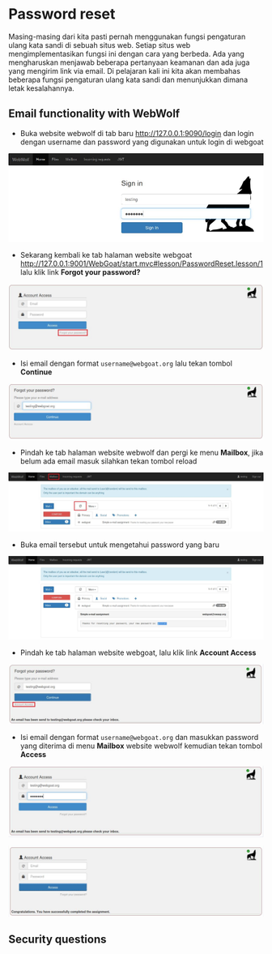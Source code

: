 # Password reset
Masing-masing dari kita pasti pernah menggunakan fungsi pengaturan ulang kata sandi di sebuah situs web. Setiap situs web mengimplementasikan fungsi ini dengan cara yang berbeda. Ada yang mengharuskan menjawab beberapa pertanyaan keamanan dan ada juga yang
mengirim link via email. Di pelajaran kali ini kita akan membahas beberapa fungsi pengaturan ulang kata sandi dan menunjukkan dimana letak kesalahannya.

## Email functionality with WebWolf
- Buka website webwolf di tab baru http://127.0.0.1:9090/login dan login dengan username dan password yang digunakan untuk login di webgoat

![alt text](https://github.com/rahardian-dwi-saputra/webgoat/blob/main/assets/password%20reset/password%20reset%201.JPG)

- Sekarang kembali ke tab halaman website webgoat http://127.0.0.1:9001/WebGoat/start.mvc#lesson/PasswordReset.lesson/1 lalu klik link **Forgot your password?**

![alt text](https://github.com/rahardian-dwi-saputra/webgoat/blob/main/assets/password%20reset/password%20reset%202.JPG)

- Isi email dengan format `username@webgoat.org` lalu tekan tombol **Continue**

![alt text](https://github.com/rahardian-dwi-saputra/webgoat/blob/main/assets/password%20reset/password%20reset%203.JPG)

- Pindah ke tab halaman website webwolf dan pergi ke menu **Mailbox**, jika belum ada email masuk silahkan tekan tombol reload

![alt text](https://github.com/rahardian-dwi-saputra/webgoat/blob/main/assets/password%20reset/password%20reset%204.JPG)

- Buka email tersebut untuk mengetahui password yang baru

![alt text](https://github.com/rahardian-dwi-saputra/webgoat/blob/main/assets/password%20reset/password%20reset%205.JPG)

- Pindah ke tab halaman website webgoat, lalu klik link **Account Access**

![alt text](https://github.com/rahardian-dwi-saputra/webgoat/blob/main/assets/password%20reset/password%20reset%206.JPG)

- Isi email dengan format `username@webgoat.org` dan masukkan password yang diterima di menu **Mailbox** website webwolf kemudian tekan tombol **Access**

![alt text](https://github.com/rahardian-dwi-saputra/webgoat/blob/main/assets/password%20reset/password%20reset%207.JPG)

![alt text](https://github.com/rahardian-dwi-saputra/webgoat/blob/main/assets/password%20reset/password%20reset%208.JPG)

## Security questions
